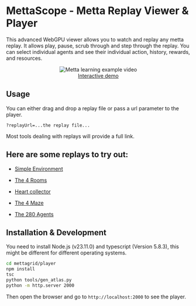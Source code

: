 # MettaScope - Metta Replay Viewer & Player

This advanced WebGPU viewer allows you to watch and replay any metta replay. It allows play, pause, scrub through and step through the replay. You can select individual agents and see their individual action, history, rewards, and resources.

<p align="middle">
<img src="../../docs/readme_showoff.gif" alt="Metta learning example video">
<br>
<a href="https://metta-ai.github.io/metta/?replayUrl=https%3A%2F%2Fsoftmax-public.s3.us-east-1.amazonaws.com%2Freplays%2Fandre_pufferbox_33%2Freplay.77200.json.z&play=true">Interactive demo</a>
</p>

## Usage

You can either drag and drop a replay file or pass a url parameter to the player.

`?replayUrl=...the replay file...`

Most tools dealing with replays will provide a full link.

## Here are some replays to try out:

* [Simple Environment](http://localhost:2000/?replayUrl=https://softmax-public.s3.us-east-1.amazonaws.com/replays/andre_pufferbox_33/replay.77200.json.z)

* [The 4 Rooms](http://localhost:2000/?replayUrl=https%3A%2F%2Fsoftmax-public.s3.us-east-1.amazonaws.com%2Freplays%2Fb.daphne.terrain_multiagent_24_norewardsharing_maxinv%2Freplay.1500.json.z)

* [Heart collector](http://localhost:2000/?replayUrl=https://softmax-public.s3.us-east-1.amazonaws.com/replays/b.daphne.navigation_terrain_training/replay.31200.json.z)

* [The 4 Maze](http://localhost:2000/?replayUrl=https%3A%2F%2Fsoftmax-public.s3.us-east-1.amazonaws.com%2Freplays%2Fdaphne.navigation%2Freplay.21600.json.z)

* [The 280 Agents](http://localhost:2000/?replayUrl=https%3A%2F%2Fsoftmax-public.s3.us-east-1.amazonaws.com%2Freplays%2Fdaveey.na.240.1x4%2Freplay.8100.json.z)

## Installation & Development

You need to install Node.js (v23.11.0) and typescript (Version 5.8.3), this might be different for different operating systems.

```bash
cd mettagrid/player
npm install
tsc
python tools/gen_atlas.py
python -m http.server 2000
```

Then open the browser and go to `http://localhost:2000` to see the player.
